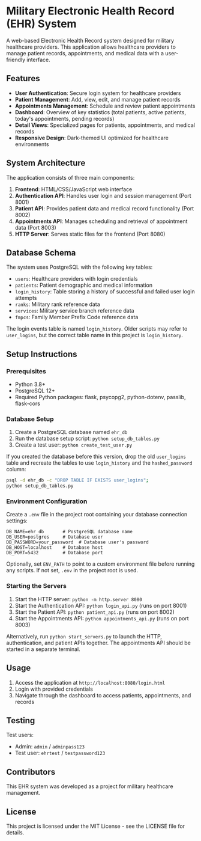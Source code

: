 # Military Electronic Health Record (EHR) System

A web-based Electronic Health Record system designed for military healthcare providers. This application allows healthcare providers to manage patient records, appointments, and medical data with a user-friendly interface.

## Features

- **User Authentication**: Secure login system for healthcare providers
- **Patient Management**: Add, view, edit, and manage patient records
- **Appointments Management**: Schedule and review patient appointments
- **Dashboard**: Overview of key statistics (total patients, active patients, today's appointments, pending records)
- **Detail Views**: Specialized pages for patients, appointments, and medical records
- **Responsive Design**: Dark-themed UI optimized for healthcare environments

## System Architecture

The application consists of three main components:

1. **Frontend**: HTML/CSS/JavaScript web interface
2. **Authentication API**: Handles user login and session management (Port 8001)
3. **Patient API**: Provides patient data and medical record functionality (Port 8002)
4. **Appointments API**: Manages scheduling and retrieval of appointment data (Port 8003)
5. **HTTP Server**: Serves static files for the frontend (Port 8080)

## Database Schema

The system uses PostgreSQL with the following key tables:
- `users`: Healthcare providers with login credentials
- `patients`: Patient demographic and medical information
- `login_history`: Table storing a history of successful and failed user login attempts
- `ranks`: Military rank reference data
- `services`: Military service branch reference data
- `fmpcs`: Family Member Prefix Code reference data

The login events table is named `login_history`. Older scripts may refer to
`user_logins`, but the correct table name in this project is `login_history`.

## Setup Instructions

### Prerequisites

- Python 3.8+ 
- PostgreSQL 12+
- Required Python packages: flask, psycopg2, python-dotenv, passlib, flask-cors

### Database Setup

1. Create a PostgreSQL database named `ehr_db`
2. Run the database setup script: `python setup_db_tables.py`
3. Create a test user: `python create_test_user.py`

If you created the database before this version, drop the old `user_logins` table and recreate the tables to use `login_history` and the `hashed_password` column:
```bash
psql -d ehr_db -c "DROP TABLE IF EXISTS user_logins";
python setup_db_tables.py
```

### Environment Configuration

Create a `.env` file in the project root containing your database connection settings:
```
DB_NAME=ehr_db       # PostgreSQL database name
DB_USER=postgres     # Database user
DB_PASSWORD=your_password  # Database user's password
DB_HOST=localhost    # Database host
DB_PORT=5432         # Database port
```

Optionally, set `ENV_PATH` to point to a custom environment file before running
any scripts. If not set, `.env` in the project root is used.

### Starting the Servers

1. Start the HTTP server: `python -m http.server 8080`
2. Start the Authentication API: `python login_api.py` (runs on port 8001)
3. Start the Patient API: `python patient_api.py` (runs on port 8002)
4. Start the Appointments API: `python appointments_api.py` (runs on port 8003)

Alternatively, run `python start_servers.py` to launch the HTTP, authentication, and patient APIs together. The appointments API should be started in a separate terminal.
## Usage

1. Access the application at `http://localhost:8080/login.html`
2. Login with provided credentials
3. Navigate through the dashboard to access patients, appointments, and records

## Testing

Test users:
- Admin: `admin` / `adminpass123`
- Test user: `ehrtest` / `testpassword123`

## Contributors

This EHR system was developed as a project for military healthcare management.

## License

This project is licensed under the MIT License - see the LICENSE file for details. 